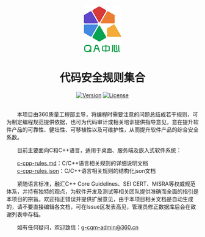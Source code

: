 <div align="center">

<img src="main-logo.png">
  
# 代码安全规则集合
  
[![Version](https://img.shields.io/badge/v-1.0-blue)](https://github.com/Qihoo360/safe-rules/blob/main/c-cpp-rules.md)
[![License](https://img.shields.io/badge/license-Apache--2.0-brightgreen)](https://github.com/Qihoo360/safe-rules/blob/main/LICENSE)

</div>

&emsp;&emsp;  
&emsp;&emsp;本项目由360质量工程部主导，将编程时需要注意的问题总结成若干规则，可为制定编程规范提供依据，也可为代码审计或相关培训提供指导意见，意在提升软件产品的可靠性、健壮性、可移植性以及可维护性，从而提升软件产品的综合安全系数。  

&emsp;&emsp;目前主要面向C和C++语言，适用于桌面、服务端及嵌入式软件系统：

&emsp;&emsp;[c-cpp-rules.md](https://github.com/Qihoo360/safe-rules/blob/main/c-cpp-rules.md)：C/C++语言相关规则的详细说明文档  
&emsp;&emsp;[c-cpp-rules.json](https://github.com/Qihoo360/safe-rules/blob/main/c-cpp-rules.json)：C/C++语言相关规则的结构化json文档  

&emsp;&emsp;紧随语言标准，融汇C++ Core Guidelines、SEI CERT、MISRA等权威规范体系，并持有独特的观点，为软件开发及测试等相关团队提供准确而全面的指引是本项目的宗旨。欢迎指正错误并提供扩展意见，由于本项目相关文档是自动生成的，请不要直接编辑各文档，可在Issue区发表高见，管理员修正数据库后会在致谢列表中存档。  

&emsp;&emsp;如有任何疑问，欢迎致信：g-cqm-admin@360.cn
